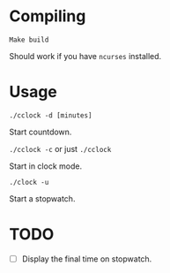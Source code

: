 # Compiling
`Make build`

Should work if you have `ncurses` installed.

# Usage
`./cclock -d [minutes]`

Start countdown.

`./cclock -c` or just `./cclock`

Start in clock mode.

`./clock -u`

Start a stopwatch.

# TODO
- [ ] Display the final time on stopwatch.
